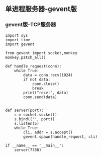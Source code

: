 ## 单进程服务器-gevent版
### gevent版-TCP服务器

    import sys
    import time
    import gevent

    from gevent import socket,monkey
    monkey.patch_all()

    def handle_request(conn):
        while True:
            data = conn.recv(1024)
            if not data:
                conn.close()
                break
            print("recv:", data)
            conn.send(data)


    def server(port):
        s = socket.socket()
        s.bind(('', port))
        s.listen(5)
        while True:
            cli, addr = s.accept()
            gevent.spawn(handle_request, cli)

    if __name__ == '__main__':
        server(7788)
